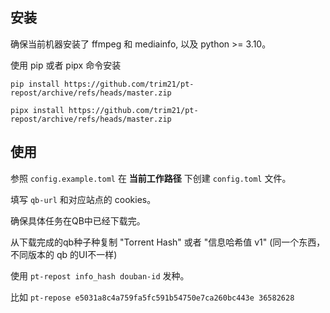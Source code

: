 ## 安装

确保当前机器安装了 ffmpeg 和 mediainfo, 以及 python >= 3.10。

使用 pip 或者 pipx 命令安装

```shell
pip install https://github.com/trim21/pt-repost/archive/refs/heads/master.zip
```

```shell
pipx install https://github.com/trim21/pt-repost/archive/refs/heads/master.zip
```

## 使用

参照 `config.example.toml` 在 **当前工作路径** 下创建 `config.toml` 文件。

填写 `qb-url` 和对应站点的 cookies。

确保具体任务在QB中已经下载完。

从下载完成的qb种子种复制 "Torrent Hash" 或者 "信息哈希值 v1" (同一个东西，不同版本的 qb 的UI不一样)

使用 `pt-repost info_hash douban-id` 发种。

比如 `pt-repose e5031a8c4a759fa5fc591b54750e7ca260bc443e 36582628`
